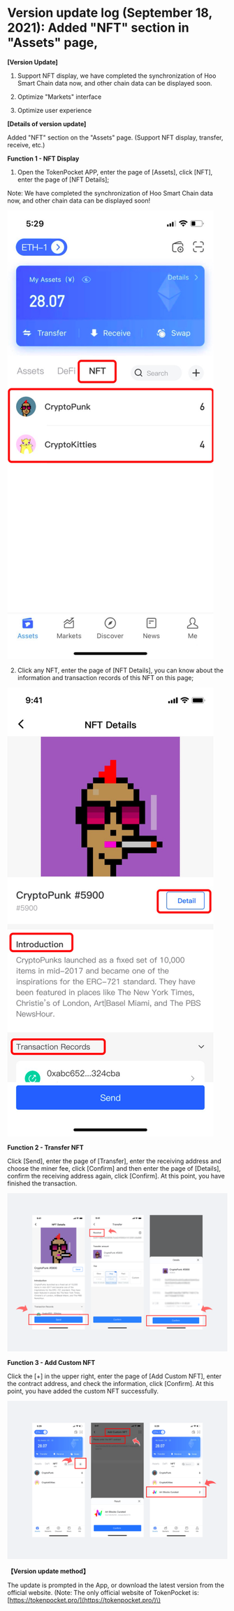 # Version update log \(September 18, 2021\): Added "NFT" section in "Assets" page,

**\[Version Update\]**

1. Support NFT display, we have completed the synchronization of Hoo Smart Chain data now, and other chain data can be displayed soon.

2. Optimize "Markets" interface

3. Optimize user experience

**\[Details of version update\]**

Added "NFT" section on the "Assets" page. \(Support NFT display, transfer, receive, etc.\)

**Function 1 - NFT Display**

1. Open the TokenPocket APP, enter the page of \[Assets\], click \[NFT\], enter the page of \[NFT Details\];

Note: We have completed the synchronization of Hoo Smart Chain data now, and other chain data can be displayed soon!

![](../../.gitbook/assets/image%20%2838%29.png)

2. Click any NFT, enter the page of \[NFT Details\], you can know about the information and transaction records of this NFT on this page;

![](../../.gitbook/assets/image%20%2836%29.png)

**Function 2 - Transfer NFT**

Click \[Send\], enter the page of \[Transfer\], enter the receiving address and choose the miner fee, click \[Confirm\] and then enter the page of \[Details\], confirm the receiving address again, click \[Confirm\]. At this point, you have finished the transaction.

![](../../.gitbook/assets/ying-wen-.png)

**Function 3 - Add Custom NFT**

Click the \[+\] in the upper right, enter the page of \[Add Custom NFT\], enter the contract address, and check the information, click \[Confirm\]. At this point, you have added the custom NFT successfully.

![](../../.gitbook/assets/image%20%2837%29.png)

**【Version update method】‌**

The update is prompted in the App, or download the latest version from the official website. \(Note: The only official website of TokenPocket is: [https://tokenpocket.pro/](https://tokenpocket.pro/)\)

